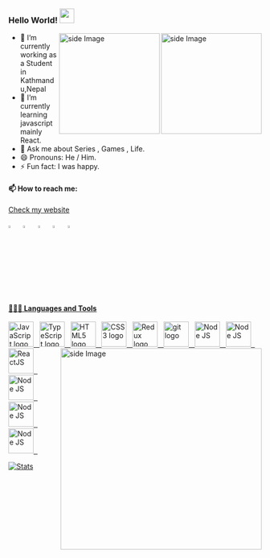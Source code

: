   ### Hello World!  <img src="https://github.com/sciencepal/sciencepal/blob/master/assets/Hi.gif" width="29px">
  
  
<img src="https://github.com/sciencepal/sciencepal/blob/master/assets/life_balance.gif" alt="side Image" align="right" width="200" height="auto" />
<img src="https://media1.giphy.com/media/yYSSBtDgbbRzq/giphy.gif?cid=ecf05e47zsgva8rc4eztw0uq8feru7l0u4fmbw3h9p1w7a8d&rid=giphy.gif&ct=g" alt="side Image" align="right" width="200" height="auto" />


  
  - 🔭 I’m currently working as a Student in Kathmandu,Nepal
  - 🌱 I’m currently learning javascript mainly React.
  - 💬 Ask me about Series , Games , Life.
  - 😄 Pronouns: He / Him.
  - ⚡ Fun fact: I was happy.
  
  #### 📫 How to reach me:
  <a href="https://sudanshakya.vercel.app/" target="_blank">Check my website</a>
  
 [<img src="https://github.com/sciencepal/sciencepal/blob/master/assets/discord-round.svg" width="3.5%"/>](https://discord.com/users/585843567596142612)  &nbsp; [<img src="https://img.icons8.com/color/48/000000/linkedin.png" width="3.5%"/>](https://www.linkedin.com/in/sudan-shakya-2bb526198/) &nbsp; [<img src="https://img.icons8.com/fluent/48/000000/facebook-new.png" width="3.5%"/>](https://www.facebook.com/sudan.shakya.14)  &nbsp; [<img src="https://img.icons8.com/fluent/48/000000/instagram-new.png" width="3.5%"/>](https://www.instagram.com/sudan.shakya/)  &nbsp; <a href="sudanshakya08@gmail.com"> <img src="https://img.icons8.com/fluent/48/000000/gmail.png" width="3.5%"/>
  
  #### 👨🏻‍💻 Languages and Tools <br />
  <div>
<img src="https://upload.wikimedia.org/wikipedia/commons/6/6a/JavaScript-logo.png" alt="JavaScript logo" title="JavaScript" height="50" />
&nbsp;
    
<img src="https://upload.wikimedia.org/wikipedia/commons/thumb/4/4c/Typescript_logo_2020.svg/2048px-Typescript_logo_2020.svg.png" alt="TypeScript logo" title="TypeScript" height="50" />
&nbsp;
<img src="https://upload.wikimedia.org/wikipedia/commons/thumb/6/61/HTML5_logo_and_wordmark.svg/640px-HTML5_logo_and_wordmark.svg.png" alt="HTML5 logo" title="HTML5" height="50" />
&nbsp;
<img src="https://encrypted-tbn0.gstatic.com/images?q=tbn:ANd9GcRiqJx8qEnnn3XkZWIB3CyAJbxl1VF-0xJHJ38Vkcih&s" alt="CSS3 logo" title="CSS3" height="50" />
&nbsp;

<img src="https://media.tenor.com/y1PhOGKBEiYAAAAC/fbi-teleport.gif" alt="side Image" align="right" width="400" height="auto" />
<img src="https://encrypted-tbn0.gstatic.com/images?q=tbn:ANd9GcRAJydttjGrsjEA9MdoG5Blq-2Hh6X9c1lxRNFAztASqg&s" alt="Redux logo" title="Redux" height="50" />
&nbsp;

<img src="https://encrypted-tbn0.gstatic.com/images?q=tbn:ANd9GcRai7FHmPIcak9onJ3ZW1QFgtsi7WRgO4mTVGPOaIW7hQ&s" alt="git logo" title="git" height="50" />
&nbsp;

<img src="https://upload.wikimedia.org/wikipedia/commons/thumb/d/d9/Node.js_logo.svg/1200px-Node.js_logo.svg.png" alt="Node JS" title="NodeJS" height="50" />
&nbsp;
<img src="https://cdn-media-1.freecodecamp.org/images/0*CPTNvq87xG-sUGdx.png" alt="Node JS" title="NodeJS" height="50" />
&nbsp;
<img src="https://repository-images.githubusercontent.com/37153337/9d0a6780-394a-11eb-9fd1-6296a684b124" alt="ReactJS" title="NodeJS" height="50" />
&nbsp;

<img src="https://upload.wikimedia.org/wikipedia/en/thumb/3/30/Java_programming_language_logo.svg/1200px-Java_programming_language_logo.svg.png" alt="Node JS" title="NodeJS" height="50" />
&nbsp;
<img src="https://1000logos.net/wp-content/uploads/2020/08/MongoDB-Logo.jpg" alt="Node JS" title="NodeJS" height="50" />
&nbsp;
<img src="https://upload.wikimedia.org/wikipedia/commons/thumb/c/c3/Python-logo-notext.svg/1869px-Python-logo-notext.svg.png" alt="Node JS" title="NodeJS" height="50" />
&nbsp;


</div>

  
  [![Stats](https://github-readme-stats.vercel.app/api?username=sudan08&show_icons=true&theme=radical)](https://github-readme-stats.vercel.app/api?username=sudan08&show_icons=true&theme=radical)


  
